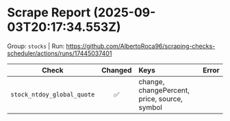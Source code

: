 # Scrape Report (2025-09-03T20:17:34.553Z)

Group: `stocks`  |  Run: https://github.com/AlbertoRoca96/scraping-checks-scheduler/actions/runs/17445037401

| Check | Changed | Keys | Error |
|---|:---:|:--|:--|
| `stock_ntdoy_global_quote` | ✅ | change, changePercent, price, source, symbol |  |
